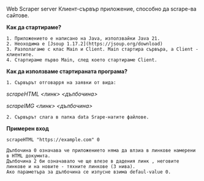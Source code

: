 
Web Scraper server
Клиент-сървър приложение, способно да scrape-ва сайтове.

**Как да стартираме?**

    1. Приложението е написано на Java, използвайки Java 21.
    2. Неоходима е [Jsoup 1.17.2](https://jsoup.org/download)
    3. Разполагаме с клас Main и Client. Main стартира сървъра, а Client - клиентите.
    4. Стартираме първо Main, след което стартираме Client.

**Как да използваме стартираната програма?**

    1. Сървърът отговарря на заявки от вида:

*scrapeHTML <линк> <дълбочина>*


*scrapeIMG <линк> <дълбочина>*


    2. Сървърът слага в папка data Srape-натите файлове.

**Примерен вход**

    scrapeHTML "https://example.com" 0

    Дълбочина 0 означава че приложението няма да влзиа в линкове намерени в HTML докумнта.
    Дълбочина 2 би означавало че ще влезе в дадения линк , неговите линкове и на новите - тяхните линкове (3 нива).
    Ако параметъра за дълбочина се изпусне взима defaul-value 0.



    



